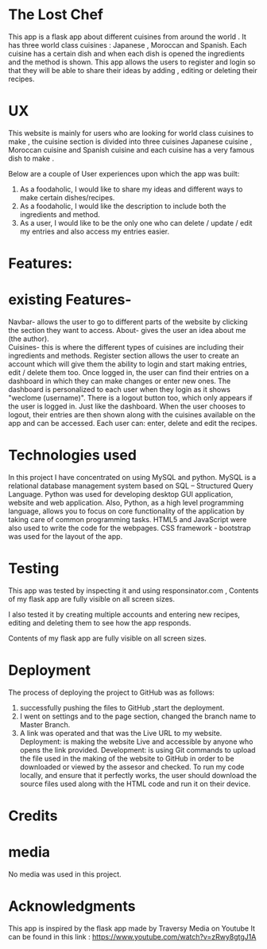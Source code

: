 # The Lost Chef
This app is a flask app about different cuisines from around the world . It has three world class cuisines : Japanese , Moroccan and Spanish. Each cuisine has a certain dish and when each dish is opened the ingredients and the method is shown. This app allows the users to register and login so that they will be able to share their ideas by adding , editing or deleting their recipes.

# UX
This website is mainly for users who are looking for world class cuisines to make , the cuisine section is divided into three cuisines Japanese cuisine , Moroccan cuisine and Spanish cuisine and each cuisine has a very famous dish to make .

Below are a couple of User experiences upon which the app was built:
1. As a foodaholic, I would like to share my ideas and different ways to make certain dishes/recipes.
2. As a foodaholic, I would like the description to include both the ingredients and method.
3. As a user, I would like to be the only one who can delete / update / edit  my entries and also access my entries easier.

# Features:

# existing Features-
Navbar- allows the user to go to different parts of the website by clicking the section they want to access.
About- gives the user an idea about me (the author).  
Cuisines- this is where the different types of cuisines are including their ingredients and methods.
Register section allows the user to create an account which will give them the ability to login and start making entries, edit / delete them too.
Once logged in, the user can find their entries on a dashboard in which they can make changes or enter new ones. The dashboard is personalized to each user when they login as it shows "weclome (username)".
There is a logout button too, which only appears if the user is logged in. Just like the dashboard.
When the user chooses to logout, their entries are then shown along with the cuisines available on the app and can be accessed.
Each user can: enter, delete and edit the recipes.

# Technologies used
In this project I have concentrated on using MySQL and python.
MySQL is a relational database management system based on SQL – Structured Query Language.
Python was used for developing desktop GUI application, website and web application. Also, Python, as a high level programming language, allows you to focus on core functionality of the application by taking care of common programming tasks.
HTML5 and JavaScript were also used to write the code for the webpages.
CSS framework - bootstrap was used for the layout of the app.

# Testing
This app was tested by inspecting it and using responsinator.com , Contents of my flask app are fully visible on all screen sizes.

I also tested it by creating multiple accounts and entering new recipes, editing and deleting them to see how the app responds.

Contents of my flask app are fully visible on all screen sizes.


# Deployment
The process of deploying the project to GitHub was as follows:
1.  successfully pushing the files to GitHub ,start the deployment.
2. I went on settings and to the page section, changed the branch name to Master Branch.
3. A link was operated and that was the Live URL to my website.
Deployment: is making the website Live and accessible by anyone who opens the link provided.
Development: is using Git commands to upload the file used in the making of the website to GitHub in order to be downloaded or viewed by the assesor and checked.
To run my code locally, and ensure that it perfectly works, the user should download the source files used along with the HTML code and run it on their device.

# Credits

# media
No media was used in this project.

# Acknowledgments
This app is inspired by the flask app made by Traversy Media on Youtube
It can be found in this link : https://www.youtube.com/watch?v=zRwy8gtgJ1A
